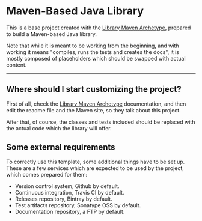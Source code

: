 # Maven-Based Java Library

This is a base project created with the [Library Maven Archetype][library-archetype], prepared to build a Maven-based Java library.

Note that while it is meant to be working from the beginning, and with working it means "compiles, runs the tests and creates the docs", it is mostly composed of placeholders which should be swapped with actual content.

---

## Where should I start customizing the project?

First of all, check the [Library Maven Archetype][library-archetype] documentation, and then edit the readme file and the Maven site, so they talk about this project.

After that, of course, the classes and tests included should be replaced with the actual code which the library will offer.

## Some external requirements

To correctly use this template, some additional things have to be set up. These are a few services which are expected to be used by the project, which comes prepared for them:

- Version control system, Github by default.
- Continuous integration, Travis CI by default.
- Releases repository, Bintray by default.
- Test artifacts repository, Sonatype OSS by default.
- Documentation repository, a FTP by default.

[library-archetype]: https://github.com/Bernardo-MG/library-maven-archetype